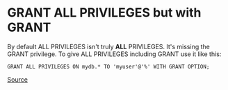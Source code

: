 # GRANT ALL PRIVILEGES but with GRANT  

By default ALL PRIVILEGES isn't truly **ALL** PRIVILEGES. It's missing the GRANT privilege. To give ALL PRIVILEGES including GRANT use it like this:

```
GRANT ALL PRIVILEGES ON mydb.* TO 'myuser'@'%' WITH GRANT OPTION;
```

[Source](https://stackoverflow.com/questions/5016505/mysql-grant-all-privileges-on-database)